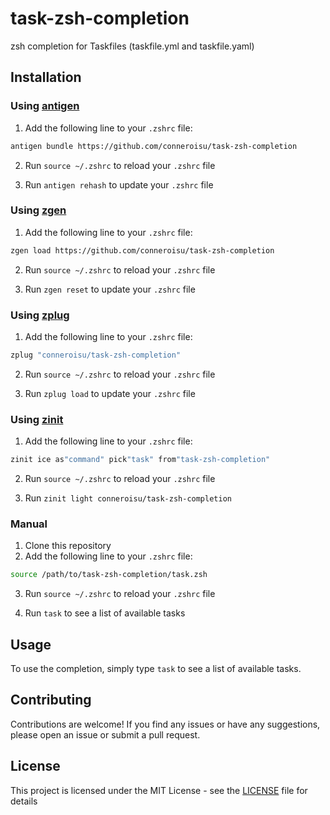 # task-zsh-completion

zsh completion for Taskfiles (taskfile.yml and taskfile.yaml)

## Installation

### Using [antigen](https://github.com/zsh-users/antigen)
1. Add the following line to your `.zshrc` file:

```zsh
antigen bundle https://github.com/conneroisu/task-zsh-completion
```

2. Run `source ~/.zshrc` to reload your `.zshrc` file   

3. Run `antigen rehash` to update your `.zshrc` file

### Using [zgen](https://github.com/tarjoilija/zgen)

1. Add the following line to your `.zshrc` file:

```zsh
zgen load https://github.com/conneroisu/task-zsh-completion
```

2. Run `source ~/.zshrc` to reload your `.zshrc` file   

3. Run `zgen reset` to update your `.zshrc` file

### Using [zplug](https://github.com/zplug/zplug)

1. Add the following line to your `.zshrc` file:

```zsh
zplug "conneroisu/task-zsh-completion"
```

2. Run `source ~/.zshrc` to reload your `.zshrc` file   

3. Run `zplug load` to update your `.zshrc` file

### Using [zinit](https://github.com/zdharma/zinit)

1. Add the following line to your `.zshrc` file:

```zsh
zinit ice as"command" pick"task" from"task-zsh-completion"
```

2. Run `source ~/.zshrc` to reload your `.zshrc` file   

3. Run `zinit light conneroisu/task-zsh-completion`    

### Manual
1. Clone this repository
2. Add the following line to your `.zshrc` file:

```zsh
source /path/to/task-zsh-completion/task.zsh
```

3. Run `source ~/.zshrc` to reload your `.zshrc` file

4. Run `task` to see a list of available tasks

## Usage

To use the completion, simply type `task` to see a list of available tasks.

## Contributing

Contributions are welcome! If you find any issues or have any suggestions, please open an issue or submit a pull request.

## License

This project is licensed under the MIT License - see the [LICENSE](LICENSE) file for details
